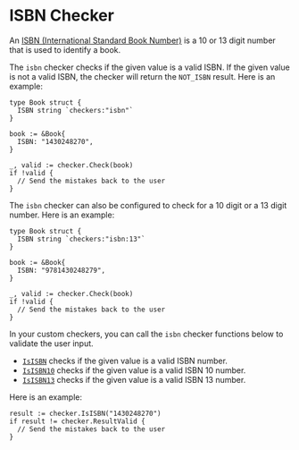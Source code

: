 # ISBN Checker

An [ISBN (International Standard Book Number)](https://en.wikipedia.org/wiki/International_Standard_Book_Number) is a 10 or 13 digit number that is used to identify a book.

The `isbn` checker checks if the given value is a valid ISBN. If the given value is not a valid ISBN, the checker will return the `NOT_ISBN` result. Here is an example:

```golang
type Book struct {
  ISBN string `checkers:"isbn"`
}

book := &Book{
  ISBN: "1430248270",
}

_, valid := checker.Check(book)
if !valid {
  // Send the mistakes back to the user
}
```

The `isbn` checker can also be configured to check for a 10 digit or a 13 digit number. Here is an example:

```golang
type Book struct {
  ISBN string `checkers:"isbn:13"`
}

book := &Book{
  ISBN: "9781430248279",
}

_, valid := checker.Check(book)
if !valid {
  // Send the mistakes back to the user
}
```

In your custom checkers, you can call the `isbn` checker functions below to validate the user input. 

- [`IsISBN`](https://pkg.go.dev/github.com/cinar/checker#IsISBN) checks if the given value is a valid ISBN number.
- [`IsISBN10`](https://pkg.go.dev/github.com/cinar/checker#IsISBN10) checks if the given value is a valid ISBN 10 number.
- [`IsISBN13`](https://pkg.go.dev/github.com/cinar/checker#IsISBN13) checks if the given value is a valid ISBN 13 number.

Here is an example:

```golang
result := checker.IsISBN("1430248270")
if result != checker.ResultValid {
  // Send the mistakes back to the user
}
```

